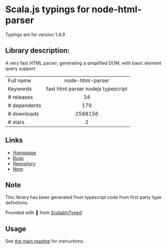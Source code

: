 
# Scala.js typings for node-html-parser

Typings are for version 1.4.9

## Library description:
A very fast HTML parser, generating a simplified DOM, with basic element query support.

|                    |                 |
| ------------------ | :-------------: |
| Full name          | node-html-parser |
| Keywords           | fast html parser nodejs typescript |
| # releases         | 34 |
| # dependents       | 179 |
| # downloads        | 2588156 |
| # stars            | 2 |

## Links
- [Homepage](https://github.com/taoqf/node-fast-html-parser)
- [Bugs](https://github.com/taoqf/node-fast-html-parser/issues)
- [Repository](https://github.com/taoqf/node-fast-html-parser)
- [Npm](https://www.npmjs.com/package/node-html-parser)
    


## Note
This library has been generated from typescript code from first party type definitions.

Provided with :purple_heart: from [ScalablyTyped](https://github.com/oyvindberg/ScalablyTyped)

## Usage
See [the main readme](../../readme.md) for instructions.


